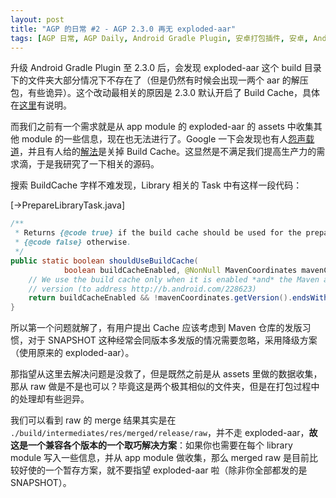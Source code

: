 ```yaml
---
layout: post
title: "AGP 的日常 #2 - AGP 2.3.0 再无 exploded-aar"
tags: [AGP 日常, AGP Daily, Android Gradle Plugin, 安卓打包插件, 安卓, Android, 中文]
---
```


升级 Android Gradle  Plugin 至 2.3.0 后，会发现 exploded-aar 这个 build 目录下的文件夹大部分情况下不存在了（但是仍然有时候会出现一两个 aar 的解压包，有些诡异）。这个改动最相关的原因是 2.3.0 默认开启了 Build Cache，具体在[这里](http://tools.android.com/tech-docs/build-cache)有说明。

<!-- more -->

而我们之前有一个需求就是从 app module 的 exploded-aar 的 assets 中收集其他 module 的一些信息，现在也无法进行了。Google 一下会发现也有人[怨声载道](https://code.google.com/p/android/issues/detail?id=228404)，并且有人给的[解法](http://likfe.com/2017/03/15/android-studio-exploded-aar/)是关掉 Build Cache。这显然是不满足我们提高生产力的需求滴，于是我研究了一下相关的源码。

搜索 BuildCache 字样不难发现，Library 相关的 Task 中有这样一段代码：

[->PrepareLibraryTask.java]

``` java
/**
 * Returns {@code true} if the build cache should be used for the prepare-library task, and
 * {@code false} otherwise.
 */
public static boolean shouldUseBuildCache(
            boolean buildCacheEnabled, @NonNull MavenCoordinates mavenCoordinates) {
    // We use the build cache only when it is enabled *and* the Maven artifact is not a snapshot
    // version (to address http://b.android.com/228623)
    return buildCacheEnabled && !mavenCoordinates.getVersion().endsWith("-SNAPSHOT");
}
```

所以第一个问题就解了，有用户提出 Cache 应该考虑到 Maven 仓库的发版习惯，对于 SNAPSHOT 这种经常会同版本多发版的情况需要忽略，采用降级方案（使用原来的 exploded-aar）。

那指望从这里去解决问题是没救了，但是既然之前是从 assets 里做的数据收集，那从 raw 做是不是也可以？毕竟这是两个极其相似的文件夹，但是在打包过程中的处理却有些迥异。

我们可以看到 raw 的 merge 结果其实是在 `./build/intermediates/res/merged/release/raw`，并不走 exploded-aar，**故这是一个兼容各个版本的一个取巧解决方案**：如果你也需要在每个 library module 写入一些信息，并从 app module 做收集，那么 merged raw 是目前比较好使的一个暂存方案，就不要指望 exploded-aar 啦（除非你全部都发的是 SNAPSHOT）。







